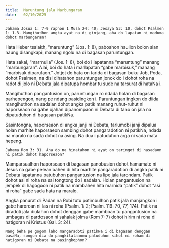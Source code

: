 ```yaml
---
title:  Maruntung jala Marbungaran
date:   02/10/2025
---
```


`Jahama Josua 1: 7-9 raphon 1 Musa 24: 40; Jesaya 53: 10, dohot Psalmen 1: 1-3. Mangihuthon angka ayat na di ginjang, aha do lapatan ni maduma dohot marbungaran?`

Hata Heber tsalakh, “maruntung” (Jos. 1: 8), paboahon haulion bolon sian naung disangkapi, manang ngolu na di bagasan paruntungan.

Hata sakal, “marmulia” (Jos. 1: 8), boi do i lapatanna “maruntung” manang “marbungaran”. Alai, boi do hata i marlapatan “gabe marbisuk,” manang “marbisuk diparulaon.” Jotjot do hata on tarida di bagasan buku Job, Poda, dohot Psalmen, na disi dihatahon paruntungan jonok do i dohot roha na radot di jolo ni Debata jala dipatupa hombar tu sude na tarsurat di hataNa i.

Mangihuthon pangantusion on, paruntungan ro ndada holan di bagasan parhepengon, nang pe ndang pasidingkon i. Paruntungan ingkon do diida mangihuthon na sadalan dohot angka patik manang ruhut-ruhut ni haporseaon na gabe ojahan dipanompaon ni Debata di tano on jala na dipatuduhon di bagasan patikNa.

Sasintongna, haporseaon di angka janji ni Debata, tarlumobi janji dipalua holan marhite haporsaeon sambing dohot pangaradotion ni patikNa, ndada na maralo na sada dohot na asing. Na dua i patuduhon arga ni sada mata hepeng.

`Jahama Rom 3: 31. Aha do na hinatahon ni ayat on taringot di hasadaon ni patik dohot haporseaon?`

Mamparsualhon haporseaon di bagasan panobusion dohot hamamate ni Jesus na gabe pelean bahen di hita marhite pangaradotion di angka patik ni Debata lapatanna patubuhon pangantusion na lipe jala tarondam. Patik dohot asi ni roha na sai tongtong do i sadalan. Holan pangantusion na jempek di hagogoon ni patik na mambahen hita marnida “patik” dohot “asi ni roha” gabe sada hata na maralo.

Angka panurat di Padan na Robi tutu patimbulhon patik jala manjangkon i gabe haroroan ni las ni roha (Psalm. 1: 2; Psalm. 119: 70, 77, 174). Patik na diradoti jala diulahon dohot denggan gabe mamboan tu pangantusion na umbagas di pardosaon ni sahalak jolma (Rom 7: 7) dohot hirim ni roha di hatigoran ni Kristus (Gal. 3: 24).

`Nang beha pe gogom laho mangaradoti patikNa i di bagasan denggan basaNa, songon dia do pangkilalaanmu patuduhon sihol ni roham di hatigoran ni Debata na pasingkophon?`